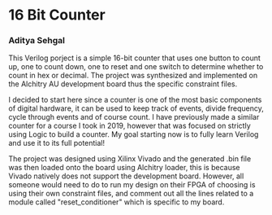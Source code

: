 # 16 Bit Counter
### Aditya Sehgal

</p>This Verilog porject is a simple 16-bit counter that uses one button to count up, one to count down, one to reset and one switch to determine whether to count in hex or decimal. The project was synthesized and implemented on the Alchitry AU development board thus the specific constraint files.</p>
</p>I decided to start here since a counter is one of the most basic components of digital hardware, it can be used to keep track of events, divide frequency, cycle through events and of course count. I have previously made a similar counter for a course I took in 2019, however that was focused on strictly using Logic to build a counter. My goal starting now is to fully learn Verilog and use it to its full potential!</p>
</p>The project was designed using Xilinx Vivado and the generated .bin file was then loaded onto the board using Alchitry loader, this is because Vivado natively does not support the development board. However, all someone would need to do to run my design on their FPGA of choosing is using their own constraint files, and comment out all the lines related to a module called "reset_conditioner" which is specific to my board.</p>
